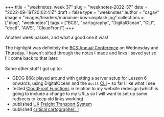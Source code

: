 
+++
title = "weeknotes: week 37"
slug = "weeknotes-2022-37"
date = "2022-09-19T20:02:41Z"
draft = false
type = "weeknotes"
author = "osgav"
image = "images/headers/marianne-bos-unsplash.jpg"
collections = ["blog", "weeknotes"]
tags = ["BCS", "cartography", "DigitalOcean", "CLI", "doctl", "AWS", "CloudFront"]
+++

Another week passes, and what a good one it was! 
<br><br>
The highlight was definitely the [BCS Annual Conference](https://www.cartography.org.uk/annual-conference) on Wednesday and Thursday. I haven't sifted through the notes I made and links I saved yet so I'll come back to that later. 
<br><br>
Some other stuff I got up to: 

<!--more-->

- GEOG 868: played around with getting a server setup for Lesson 6 onwards, using DigitalOcean and the `doctl` [CLI](https://docs.digitalocean.com/reference/doctl/) – so far I like what I see
- tested [CloudFront Functions](https://aws.amazon.com/blogs/aws/introducing-cloudfront-functions-run-your-code-at-the-edge-with-low-latency-at-any-scale/) in relation to my website redesign (which is going to include a change to my URLs so I will want to set up some redirects to keep old links working)
- published [UK Freight Transport System](/blog/uk-freight-transport-system.html)
- published [critical cartographer: 1](/blog/critical-cartographer-1.html)
